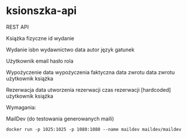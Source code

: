 # ksionszka-api
REST API

Książka
fizyczne id
wydanie

Wydanie
isbn
wydawnictwo
data
autor
język
gatunek

Użytkownik
email
hasło
rola

Wypożyczenie
data wypożyczenia
faktyczna data zwrotu
data zwrotu
użytkownik
książka

Rezerwacja
data utworzenia rezerwacji
czas rezerwacji [hardcoded]
użytkownik
książka


Wymagania:

MailDev (do testowania generowanych maili)
```
docker run -p 1025:1025 -p 1080:1080 --name maildev maildev/maildev
```

